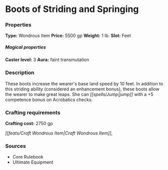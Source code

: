 ﻿---
Title: "Boots of Striding and Springing"
Type: "Wondrous Item"
Price: "5500 gp"
Weight: "1 lb."
Slot: "Feet"
Caster level: "3"
Aura: "faint transmutation"
Description: |
  "These boots increase the wearer's base land speed by 10 feet. In addition to this striding ability (considered an enhancement bonus), these boots allow the wearer to make great leaps. She can jump with a +5 competence bonus on Acrobatics checks."
Crafting cost: "2750 gp"
Sources: "['Core Rulebook', 'Ultimate Equipment']"
---

# Boots of Striding and Springing

### Properties

**Type:** Wondrous Item **Price:** 5500 gp **Weight:** 1 lb. **Slot:** Feet

##### Magical properties

**Caster level:** 3 **Aura:** faint transmutation

### Description

These boots increase the wearer's base land speed by 10 feet. In addition to this striding ability (considered an enhancement bonus), these boots allow the wearer to make great leaps. She can _[[spells/Jump|jump]]_ with a +5 competence bonus on Acrobatics checks.

### Crafting requirements

**Crafting cost:** 2750 gp

_[[feats/Craft Wondrous Item|Craft Wondrous Item]]_,

### Sources

* Core Rulebook
* Ultimate Equipment